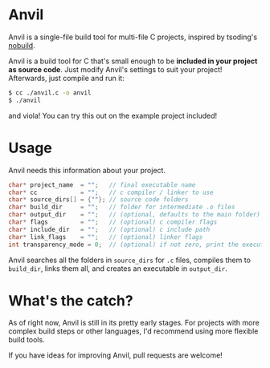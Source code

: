 # Anvil
Anvil is a single-file build tool for multi-file C projects, 
inspired by tsoding's [nobuild](https://github.com/tsoding/nobuild).

Anvil is a build tool for C that's small enough to be **included in your project as source code**.
Just modify Anvil's settings to suit your project! Afterwards, just compile and run it:
```sh
$ cc ./anvil.c -o anvil
$ ./anvil
```
and viola! You can try this out on the example project included!

# Usage
Anvil needs this information about your project.

```c
char* project_name  = "";   // final executable name 
char* cc            = "";   // c compiler / linker to use
char* source_dirs[] = {""}; // source code folders
char* build_dir     = "";   // folder for intermediate .o files
char* output_dir    = "";   // (optional, defaults to the main folder) folder to drop the final executable in
char* flags         = "";   // (optional) c compiler flags
char* include_dir   = "";   // (optional) c include path
char* link_flags    = "";   // (optional) linker flags
int transparency_mode = 0;  // (optional) if not zero, print the executed commands instead of nice messages
```

Anvil searches all the folders in `source_dirs` for `.c` files, compiles them to
`build_dir`, links them all, and creates an executable in `output_dir`.

# What's the catch?
As of right now, Anvil is still in its pretty early stages. For projects with more complex build steps or other languages, I'd recommend using more flexible build tools.

If you have ideas for improving Anvil, pull requests are welcome!
